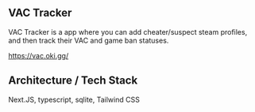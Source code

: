 ## VAC Tracker

VAC Tracker is a app where you can add cheater/suspect steam profiles, and then track their VAC and game ban statuses.

https://vac.oki.gg/

## Architecture / Tech Stack

Next.JS, typescript, sqlite, Tailwind CSS
